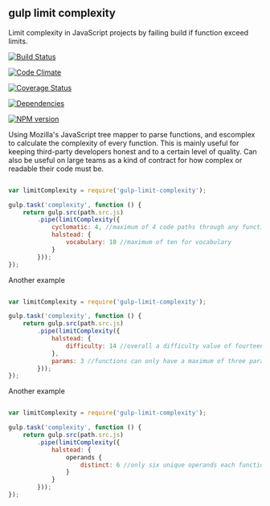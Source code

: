 gulp limit complexity
-----------------------

Limit complexity in JavaScript projects by failing build if function exceed limits.

[![Build Status](https://travis-ci.org/TakenPilot/gulp-limit-complexity.svg?branch=master)](https://travis-ci.org/TakenPilot/gulp-limit-complexity)

[![Code Climate](https://codeclimate.com/github/TakenPilot/gulp-limit-complexity/badges/gpa.svg)](https://codeclimate.com/github/TakenPilot/gulp-limit-complexity)

[![Coverage Status](https://coveralls.io/repos/TakenPilot/gulp-limit-complexity/badge.png?branch=master)](https://coveralls.io/r/TakenPilot/gulp-limit-complexity?branch=master)

[![Dependencies](https://david-dm.org/TakenPilot/gulp-limit-complexity.svg?style=flat)](https://david-dm.org/TakenPilot/gulp-limit-complexity.svg?style=flat)

[![NPM version](https://badge.fury.io/js/gulp-limit-complexity.svg)](http://badge.fury.io/js/general-markov)

Using Mozilla's JavaScript tree mapper to parse functions, and escomplex to calculate the complexity of every function.
This is mainly useful for keeping third-party developers honest and to a certain level of quality.
Can also be useful on large teams as a kind of contract for how complex or readable their code must be.

```JavaScript

var limitComplexity = require('gulp-limit-complexity');

gulp.task('complexity', function () {
    return gulp.src(path.src.js)
        .pipe(limitComplexity({
            cyclomatic: 4, //maximum of 4 code paths through any function
            halstead: {
                vocabulary: 10 //maximum of ten for vocabulary
            }
        }));
});

```

Another example

```JavaScript

var limitComplexity = require('gulp-limit-complexity');

gulp.task('complexity', function () {
    return gulp.src(path.src.js)
        .pipe(limitComplexity({
            halstead: {
                difficulty: 14 //overall a difficulty value of fourteen to understand
            },
            params: 3 //functions can only have a maximum of three parameters
        }));
});

```


Another example

```JavaScript

var limitComplexity = require('gulp-limit-complexity');

gulp.task('complexity', function () {
    return gulp.src(path.src.js)
        .pipe(limitComplexity({
            halstead: {
                operands {
                    distinct: 6 //only six unique operands each function
                }
            }
        }));
});

```
